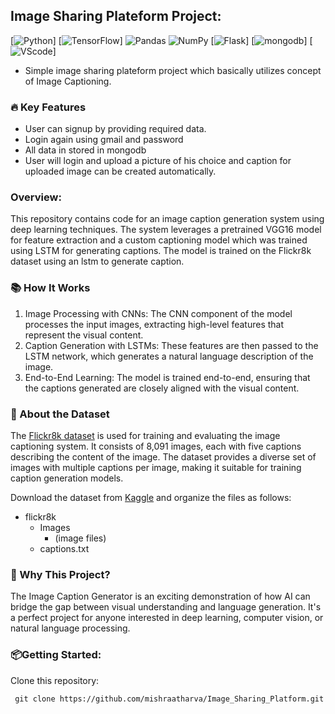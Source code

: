 ## Image Sharing Plateform Project:
  [![Python](https://img.shields.io/badge/-Python-3776AB?logo=python&logoColor=white)]
  [![TensorFlow](https://img.shields.io/badge/-TensorFlow-FF6F00?logo=tensorflow&logoColor=white)]
  ![Pandas](https://img.shields.io/badge/-Pandas-150458?logo=pandas&logoColor=white)
  ![NumPy](https://img.shields.io/badge/-NumPy-013243?logo=numpy&logoColor=white)
  [![Flask](https://img.shields.io/badge/-Flask-FF4B4B)]
  [![mongodb](https://img.shields.io/badge/-mongodb-3776AB?logo=python&logoColor=white)]
  [![VScode](https://img.shields.io/badge/-VScode-3776AB?logo=python&logoColor=white)]

- Simple image sharing plateform project which basically utilizes concept of Image Captioning.

### 🔥 Key Features
- User can signup by providing required data.
- Login again using gmail and password
- All data in stored in mongodb
- User will login and upload a picture of his choice and caption for uploaded image can be created automatically.

### Overview:

This repository contains code for an image caption generation system using deep learning techniques. The system leverages a pretrained VGG16 model for feature extraction and a custom captioning model which was trained using LSTM for generating captions. The model is trained on the Flickr8k dataset using an lstm to generate caption.

### 📚 How It Works

1. Image Processing with CNNs: The CNN component of the model processes the input images, extracting high-level features that represent the visual content.
2. Caption Generation with LSTMs: These features are then passed to the LSTM network, which generates a natural language description of the image.
3. End-to-End Learning: The model is trained end-to-end, ensuring that the captions generated are closely aligned with the visual content.

### 📸 About the Dataset

The [Flickr8k dataset](https://www.kaggle.com/adityajn105/flickr8k) is used for training and evaluating the image captioning system. It consists of 8,091 images, each with five captions describing the content of the image. The dataset provides a diverse set of images with multiple captions per image, making it suitable for training caption generation models.

Download the dataset from [Kaggle](https://www.kaggle.com/adityajn105/flickr8k) and organize the files as follows:

- flickr8k
  - Images
    - (image files)
  - captions.txt

### 🎉 Why This Project?
The Image Caption Generator is an exciting demonstration of how AI can bridge the gap between visual understanding and language generation. It's a perfect project for anyone interested in deep learning, computer vision, or natural language processing.


### 📦Getting Started:

Clone this repository:
```
 git clone https://github.com/mishraatharva/Image_Sharing_Platform.git
```